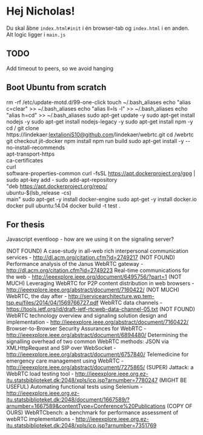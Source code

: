 # Hej Nicholas!

Du skal åbne `index.html#init` i én browser-tab og `index.html` i en anden. Alt logic ligger i `main.js`

## TODO
Add timeout to peers, so we avoid hanging

## Boot Ubuntu from scratch
rm -rf /etc/update-motd.d/99-one-click
touch ~/.bash_aliases
echo "alias c=clear" >> ~/.bash_aliases
echo "alias ll=ls -l" >> ~/.bash_aliases
echo "alias h=cd" >> ~/.bash_aliases
sudo apt-get update -y
sudo apt-get install nodejs -y
sudo apt-get install nodejs-legacy -y
sudo apt-get install npm -y
cd / 
git clone https://lindekaer:lextalioniS10@github.com/lindekaer/webrtc.git
cd /webrtc
git checkout jit-docker
npm install
npm run build
sudo apt-get install -y --no-install-recommends \
    apt-transport-https \
    ca-certificates \
    curl \
    software-properties-common
curl -fsSL https://apt.dockerproject.org/gpg | sudo apt-key add -
sudo add-apt-repository \
       "deb https://apt.dockerproject.org/repo/ \
       ubuntu-$(lsb_release -cs) \
       main"
sudo apt-get -y install docker-engine
sudo apt-get -y install docker.io
docker pull ubuntu:14.04
docker build -t test .

## For thesis
Javascript eventloop - how are we using it on the signaling server?

(NOT FOUND) A case-study in all-web rich interpersonal communication services - http://dl.acm.org/citation.cfm?id=2749217
(NOT FOUND) Performance analysis of the Janus WebRTC gateway - http://dl.acm.org/citation.cfm?id=2749223
Real-time communications for the web - http://ieeexplore.ieee.org/document/6495756/?part=1
(NOT MUCH) Leveraging WebRTC for P2P content distribution in web browsers - http://ieeexplore.ieee.org/abstract/document/7160422/
(NOT MUCH) WebRTC, the day after - http://servicearchitecture.wp.tem-tsp.eu/files/2014/04/1569766727.pdf
WebRTC data channels - https://tools.ietf.org/id/draft-ietf-rtcweb-data-channel-05.txt
(NOT FOUND) WebRTC technology overview and signaling solution design and implementation - http://ieeexplore.ieee.org/abstract/document/7160422/
Browser-to-Browser Security Assurances for WebRTC - http://ieeexplore.ieee.org/abstract/document/6894480/
Determining the signalling overhead of two common WebRTC methods: JSON via XMLHttpRequest and SIP over WebSocket - http://ieeexplore.ieee.org/abstract/document/6757840/
Telemedicine for emergency care management using WebRTC - http://ieeexplore.ieee.org/abstract/document/7275865/
(SUPER) Jattack: a WebRTC load testing tool - http://ieeexplore.ieee.org.ez-itu.statsbiblioteket.dk:2048/xpls/icp.jsp?arnumber=7780247
(MIGHT BE USEFUL) Automating functional tests using Selenium - http://ieeexplore.ieee.org.ez-itu.statsbiblioteket.dk:2048/document/1667589/?arnumber=1667589&contentType=Conference%20Publications
(COPY OF OURS) WebRTCbench: a benchmark for performance assessment of webRTC implementations - http://ieeexplore.ieee.org.ez-itu.statsbiblioteket.dk:2048/xpls/icp.jsp?arnumber=7351769
